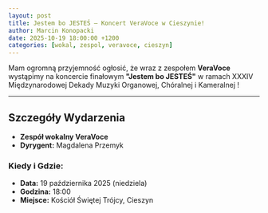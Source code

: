 ```yaml
---
layout: post
title: Jestem bo JESTEŚ – Koncert VeraVoce w Cieszynie!
author: Marcin Konopacki 
date: 2025-10-19 18:00:00 +1200
categories: [wokal, zespol, veravoce, cieszyn]
---
```


Mam ogromną przyjemność ogłosić, że wraz z zespołem **VeraVoce** wystąpimy na koncercie finałowym **"Jestem bo JESTEŚ"** w ramach XXXIV Międzynarodowej Dekady Muzyki Organowej, Chóralnej i Kameralnej ! 

---

## Szczegóły Wydarzenia

* **Zespół wokalny VeraVoce** 
* **Dyrygent:** Magdalena Przemyk

### Kiedy i Gdzie:

* **Data:** 19 października 2025 (niedziela)
* **Godzina:** 18:00
* **Miejsce:** Kościół Świętej Trójcy, Cieszyn
